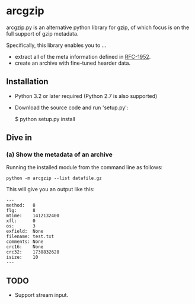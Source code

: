 arcgzip
=======

arcgzip.py is an alternative python library for gzip, of which focus
is on the full support of gzip metadata.

Specifically, this library enables you to ...

* extract all of the meta information defined in [RFC-1952](http://www.gzip.org/zlib/rfc-gzip.html).
* create an archive with fine-tuned hearder data.

Installation
------------

* Python 3.2 or later required (Python 2.7 is also supported)
* Download the source code and run 'setup.py':

    $ python setup.py install


Dive in
-------

###  (a) Show the metadata of an archive

Running the installed module from the command line as follows:

    python -m arcgzip --list datafile.gz

This will give you an output like this:

    ---
    method:   8
    flg:      8
    mtime:    1412132400
    xfl:      0
    os:       3
    exfield:  None
    filename: test.txt
    comments: None
    crc16:    None
    crc32:    1738832628
    isize:    10
    ---


TODO
----

* Support stream input.
